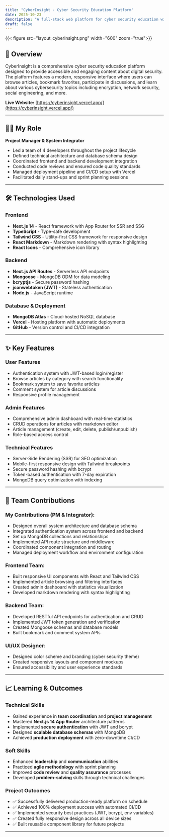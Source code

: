 ```yaml
---
title: "CyberInsight - Cyber Security Education Platform"
date: 2025-10-23
description: "A full-stack web platform for cyber security education with admin dashboard, authentication system, and content management"
draft: false
---
```


{{< figure src="layout_cyberinsight.png" width="600" zoom="true">}}
## 🎯 Overview

CyberInsight is a comprehensive cyber security education platform designed to provide accessible and engaging content about digital security. The platform features a modern, responsive interface where users can browse articles, bookmark favorites, participate in discussions, and learn about various cybersecurity topics including encryption, network security, social engineering, and more.

**Live Website:** [https://cyberinsight.vercel.app/](https://cyberinsight.vercel.app/)

---

## 👨‍💼 My Role

**Project Manager & System Integrator**

- Led a team of 4 developers throughout the project lifecycle
- Defined technical architecture and database schema design
- Coordinated frontend and backend development integration
- Conducted code reviews and ensured code quality standards
- Managed deployment pipeline and CI/CD setup with Vercel
- Facilitated daily stand-ups and sprint planning sessions

---

## 🛠️ Technologies Used

### **Frontend**
- **Next.js 14** - React framework with App Router for SSR and SSG
- **TypeScript** - Type-safe development
- **Tailwind CSS** - Utility-first CSS framework for responsive design
- **React Markdown** - Markdown rendering with syntax highlighting
- **React Icons** - Comprehensive icon library

### **Backend**
- **Next.js API Routes** - Serverless API endpoints
- **Mongoose** - MongoDB ODM for data modeling
- **bcryptjs** - Secure password hashing
- **jsonwebtoken (JWT)** - Stateless authentication
- **Node.js** - JavaScript runtime

### **Database & Deployment**
- **MongoDB Atlas** - Cloud-hosted NoSQL database
- **Vercel** - Hosting platform with automatic deployments
- **GitHub** - Version control and CI/CD integration

---

## ✨ Key Features

### **User Features**
- Authentication system with JWT-based login/register
- Browse articles by category with search functionality
- Bookmark system to save favorite articles
- Comment system for article discussions
- Responsive profile management

### **Admin Features**
- Comprehensive admin dashboard with real-time statistics
- CRUD operations for articles with markdown editor
- Article management (create, edit, delete, publish/unpublish)
- Role-based access control

### **Technical Features**
- Server-Side Rendering (SSR) for SEO optimization
- Mobile-first responsive design with Tailwind breakpoints
- Secure password hashing with bcrypt
- Token-based authentication with 7-day expiration
- MongoDB query optimization with indexing

---

## 🤝 Team Contributions

### **My Contributions (PM & Integrator):**
- Designed overall system architecture and database schema
- Integrated authentication system across frontend and backend
- Set up MongoDB collections and relationships
- Implemented API route structure and middleware
- Coordinated component integration and routing
- Managed deployment workflow and environment configuration

### **Frontend Team:**
- Built responsive UI components with React and Tailwind CSS
- Implemented article browsing and filtering interfaces
- Created admin dashboard with statistics visualization
- Developed markdown rendering with syntax highlighting

### **Backend Team:**
- Developed RESTful API endpoints for authentication and CRUD
- Implemented JWT token generation and verification
- Created Mongoose schemas and database models
- Built bookmark and comment system APIs

### **UI/UX Designer:**
- Designed color scheme and branding (cyber security theme)
- Created responsive layouts and component mockups
- Ensured accessibility and user experience standards

---

## 📈 Learning & Outcomes

### **Technical Skills**
- Gained experience in **team coordination** and **project management**
- Mastered **Next.js 14 App Router** architecture patterns
- Implemented **secure authentication** with JWT and bcrypt
- Designed **scalable database schemas** with MongoDB
- Achieved **production deployment** with zero-downtime CI/CD

### **Soft Skills**
- Enhanced **leadership** and **communication** abilities
- Practiced **agile methodology** with sprint planning
- Improved **code review** and **quality assurance** processes
- Developed **problem-solving** skills through technical challenges

### **Project Outcomes**
- ✅ Successfully delivered production-ready platform on schedule
- ✅ Achieved 100% deployment success with automated CI/CD
- ✅ Implemented security best practices (JWT, bcrypt, env variables)
- ✅ Created fully responsive design across all device sizes
- ✅ Built reusable component library for future projects

---